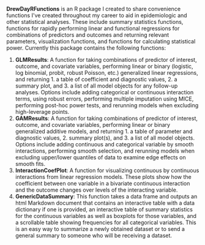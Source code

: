 **DrewDayRFunctions** is an R package I created to share convenience functions I've created throughout my career to aid in epidemiologic and other statistical analyses. These include summary statistics functions, functions for rapidly performing linear and functional regressions for combinations of predictors and outcomes and returning relevant parameters, visualization functions, and functions for calculating statistical power. Currently this package contains the following functions:

  1. **GLMResults**: A function for taking combinations of predictor of interest, outcome, and covariate variables, performing linear or binary (logistic, log binomial, probit, robust Poisson, etc.) generalized linear regressions, and returning 1. a table of coefficient and diagnostic values, 2. a summary plot, and 3. a list of all model objects for any follow-up analyses. Options include adding categorical or continuous interaction terms, using robust errors, performing multiple imputation using MICE, performing post-hoc power tests, and rerunning models when excluding high-leverage points. 
  2. **GAMResults**: A function for taking combinations of predictor of interest, outcome, and covariate variables, performing linear or binary generalized additive models, and returning 1. a table of parameter and diagnostic values, 2. summary plot(s), and 3. a list of all model objects. Options include adding continuous and categorical variable by smooth interactions, performing smooth selection, and rerunning models when excluding upper/lower quantiles of data to examine edge effects on smooth fits.
  3. **InteractionCoefPlot**: A function for visualizing continuous by continuous interactions from linear regression models. These plots show how the coefficient between one variable in a bivariate continuous interaction and the outcome changes over levels of the interacting variable.
  4. **GenericDataSummary**: This function takes a data frame and outputs an html Markdown document that contains an interactive table with a data dictionary if one is provided, an interactive table of summary statistics for the continuous variables as well as boxplots for those variables, and a scrollable table showing frequencies for all categorical variables. This is an easy way to summarize a newly obtained dataset or to send a general summary to someone who will be receiving a dataset.
